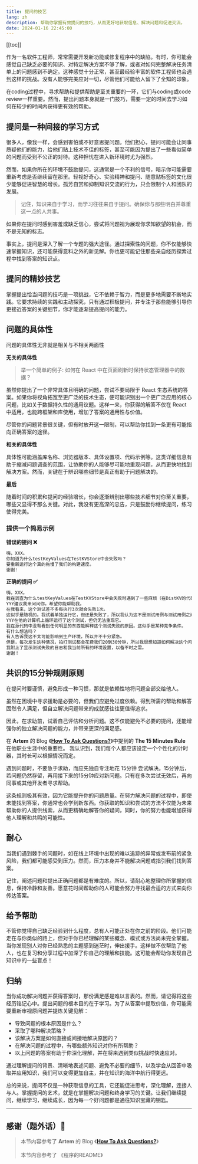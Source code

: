 ```yaml
---
title: 提问的技艺
lang: zh
description: 帮助你掌握有效提问的技巧，从而更好地获取信息、解决问题和促进交流。
date: 2024-01-16 22:45:00
---
```


[[toc]]

作为一名软件工程师，常常需要开发新功能或修复程序中的缺陷。有时，你可能会感觉自己缺乏必要的知识、对特定解决方案不够了解，或者对如何完整解决任务清单上的问题感到不确定。这种感觉十分正常，甚至最经验丰富的软件工程师也会遇到这样的挑战。没有人能够完美应对一切，尽管他们可能给人留下了全知的印象。

在coding过程中，寻求帮助和提供帮助是至关重要的一环，它们与coding或code review一样重要。然而，提出问题本身就是一门技巧，需要一定的时间去学习如何在较少的时间内获得更有效的帮助。

## 提问是一种间接的学习方式

很多人，像我一样，会感到害怕或不好意思提问题。他们担心，提问可能会让同事质疑他们的能力，给他们贴上技术不佳的标签，甚至可能因为提出了一些看似简单的问题而受到不公正的对待。这种担忧在进入新环境时尤为强烈。

然而，如果你所在的环境不鼓励提问，这通常是一个不利的信号，暗示你可能需要重新考虑是否继续留在那里。轻视好奇心、实验精神和提问、随意贴标签的文化很少能够促进智慧的增长。孤芳自赏和抑制知识交流的行为，只会限制个人和团队的发展。

> 记住，知识来自于学习，而学习往往来自于提问。确保你与那些明白并尊重这一点的人共事。

如果你在提问时感到害羞或缺乏信心，尝试将问题视为展现你求知欲望的机会，而不是无知的标志。

事实上，提问是深入了解一个专题的强大途径。通过探索性的问题，你不仅能够快速掌握知识，还可能获得意料之外的新见解。你也更可能记住那些亲自经历探索过程中找到答案的知识点。

## 提问的精妙技艺

掌握提出恰当问题的技巧是一项挑战，它不依赖于智力，而是更多地需要不断地实践。它要求持续的实践和主动探究，只有通过积极提问，并专注于那些能够引导你更接近答案的关键细节，你才能逐渐提高提问的能力。

## 问题的具体性

问题的具体性无非就是相关与不相关两面性

**无关的具体性**

> 举一个简单的例子:
如何在 React 中在页面刷新时保持状态管理器中的数据？

虽然你提出了一个非常具体且明确的问题，尝试不要局限于 React 生态系统的答案。如果你将视角拓宽至更广泛的技术生态，便可能识别出一个更广泛应用的核心问题，比如关于数据持久性的通用议题。这样一来，你获得的解答不仅在 React 中适用，也能跨框架和库使用，增加了答案的通用性与价值。

尽管你的问题背景很关键，但有时放开这一限制，可以帮助你找到一条更有可能指向正确答案的途径。

**相关的具体性**

具体性可能涵盖库名称、浏览器版本、具体设置项、代码示例等。这类详细信息有助于缩减问题调查的范围，让协助你的人能够尽可能地重现问题，从而更快地找到解决方案。然而，关键在于辨识哪些细节是真正有助于问题解决的。

**最后**

随着时间的积累和提问的经验增长，你会逐渐辨别出哪些技术细节对你至关重要，哪些又显得不那么关键。对此，我没有更高深的忠告，只是鼓励你继续提问，练习使得完美。

### 提供一个简易示例

**错误的提问 ❌**
```ts
嗨，XXX。
你知道为什么testKeyValues在TestKVStore中会失败吗？
要重新运行这个真的拖慢了我们的构建速度。
谢谢!
```

**正确的提问 ✅**
```ts
嗨，XXX。
我在调查为什么testKeyValues在TestKVStore中会失败时遇到了一些麻烦（在DistKV的代码库中）。
YYY建议我来问问你。希望你能帮助我。
在我看来，这个测试差不多每执行3次就会失败1次。
这似乎是随机的。我试着单独运行它，但还是失败了，所以我认为这不是测试用例与测试用例之间的问题。
YYY在他的计算机上循环运行了这个测试，但仍无法重现它。
我在源代码中没有看到任何明显的东西能解释这个测试失败的原因。这似乎是某种竞争条件。
有什么想法吗？
有人告诉我这不太可能影响到生产环境，所以并不十分紧急。
但是，每次发生这种情况，拍打测试都会花费我们20到30分钟，所以我很想知道如何解决这个问题。
我附上了显示测试失败的日志和我当前所有的环境设置，以备不时之需。
谢谢！
```

## 共识的15分钟规则原则

在提问时要谨慎，避免形成一种习惯，那就是依赖性地将问题全部交给他人。

虽然在困境中寻求援助是必要的，但我们应避免过度依赖。得到所需的帮助和解答固然令人满足，但自立解决问题带来的成就感往往更值得追求。

因此，在求助前，试着自己评估和分析问题。这不仅能避免不必要的提问，还能增强你的独立解决问题的能力，并带来更深的满足感。

在 **Artem** 的 Blog 《[**How To Ask Questions?**](https://kettanaito.com/blog/how-to-ask-questions)》中提到的 **The 15 Minutes Rule** 在他职业生涯中的重要性。
我认识到，我们每个人都应该设定一个个性化的计时器，其时长可以根据情况而定。

遇到问题时，不要急于求助，而应先独自专注地花 15分钟 尝试解决。15分钟后，若问题仍然存留，再用接下来的15分钟应对新问题。只有在多次尝试无效后，再向同事或其他开发者寻求帮助。

这条规则极其有效，因为它能提升你的问题质量。在努力解决问题的过程中，即使未能找到答案，你通常也会学到新东西。你获取的知识和尝试的方法不仅能为未来帮助你的人提供线索，从而更精确地解答你的疑问，同时，你的努力也能增加获得他人理解和共鸣的可能性。

## 耐心

当我们遇到棘手的问题时，如在线上环境中出现的难以追踪的异常或发布前的紧急风险，我们都可能感受到压力。然而，压力本身并不能解决问题或指引我们找到答案。

记住，阐述问题和提出正确问题都是有难度的。所以，请耐心地整理你所掌握的信息，保持冷静和友善。愿意花时间帮助你的人可能会努力寻找最合适的方式来向你传达答案。

## 给予帮助

不管你觉得自己缺乏经验到什么程度，总有人可能正处在你之前的阶段。他们可能走在与你类似的路上，但对于你已经理解的某些概念、模式或方法尚未完全掌握。当你发现别人对你已经熟悉的主题感到迷茫时，伸出援手。这样做不仅帮助了他人，也在复习和分享过程中加深了你自己的理解和技能。这可能会帮助你发现自己知识中的一些盲点！

## 归纳

当你成功解决问题并获得答案时，那份满足感是难以言表的。然而，请记得将这些经历铭记心中。提出问题的根本目的在于学习。为了从答案中提取价值，你可能需要重新审视原问题并提炼关键见解：

* 导致问题的根本原因是什么？
* 采取了哪种解决策略？
* 该解决方案是如何直接或间接地解决原因的？
* 在解决问题的过程中，有哪些额外知识对你有所帮助？
* 以上问题的答案有助于你深化理解，并在将来遇到类似挑战时快速应对。

通过理解提问的背景、清晰地表述问题、避免不必要的细节，以及学会从回答中吸取并应用知识，我们可以变得更加自主，并在知识的海洋中航行得更远。

总的来说，提问不仅是一种获取信息的工具，它还能促进思考，深化理解，连接人与人。掌握提问的艺术，就是在掌握解决问题和终身学习的关键。让我们继续提问，继续学习，继续成长，因为每一个好问题都是通往知识宝藏的钥匙。

_________________

## 感谢（题外话）🌸

> 本节内容参考了 **Artem** 的 Blog 《[**How To Ask Questions?**](https://kettanaito.com/blog/how-to-ask-questions)》 <br><br> 本节内容参考了 《程序的README》

